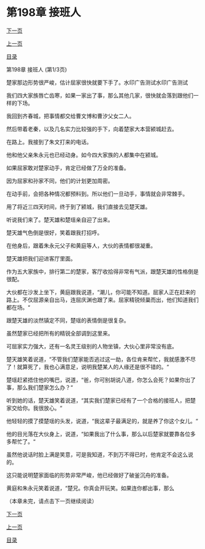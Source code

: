 <h1>第198章   接班人</h1>
            <div><p><a href="./592_%E7%AC%AC198%E7%AB%A0_%E6%8E%A5%E7%8F%AD%E4%BA%BA.md">下一页</a></p><p><a href="./590_%E7%AC%AC197%E7%AB%A0_%E5%9E%82%E6%AD%BB%E6%8C%A3%E6%89%8E.md">上一页</a></p><p><a href="../">目录</a></p></div>
            <div><p>第198章   接班人 (第1/3页)</p><p>楚家那边形势很严峻，估计屈家很快就要下手了。水印广告测试水印广告测试</p><p>我们四大家族唇亡齿寒，如果一家出了事，那么其他几家，很快就会落到跟他们一样的下场。</p><p>我回到齐春城，把事情都交给曹文博和曹汐父女二人。</p><p>然后带着老秦，以及几名实力比较强的手下，向着楚家大本营颍城赶去。</p><p>在路上。我接到了朱文打来的电话。</p><p>他和他父亲朱永元也已经动身。如今四大家族的人都集中在颍城。</p><p>如果屈家敢对楚家动手，肯定已经做了万全的准备。</p><p>因为屈家和孙家不同，他们的计划更加周密。</p><p>在动手前，会把各种情况都预料到。所以他们一旦动手，事情就会非常棘手。</p><p>用了将近三四天时间，终于到了颍城，我们直接去见楚天雄。</p><p>听说我们来了。楚天雄和楚瑶亲自迎了出来。</p><p>楚天雄气色倒是很好，笑着跟我打招呼。</p><p>在他身后，跟着朱永元父子和黄庭等人，大伙的表情都很凝重。</p><p>楚天雄把我们迎进客厅里面。</p><p>作为五大家族中，排行第二的楚家，客厅收拾得非常有气派，跟楚天雄的性格倒是很配。</p><p>大伙都在沙发上坐下，黄庭跟我说道，“潮儿，你可能不知道。屈家人正在赶来的路上。不仅屈源亲自出马，连屈庆渊也跟了来。屈家精锐倾巢而出，他们知道我们都在场。“</p><p>跟楚天雄的淡然镇定不同，楚瑶的表情倒是很复杂。</p><p>虽然楚家已经把所有的精锐全部调到这里来。</p><p>可屈家实力强大，还有一名灵王级别的人物坐镇，大伙心里非常没有底。</p><p>楚天雄笑着说道，“不管我们楚家能否逃过这一劫，各位肯来帮忙，我就感激不尽了！就算死了，我也心满意足，说明我楚某人的人缘还是很不错的。“</p><p>楚瑶赶紧捂住他的嘴巴，说道，“爸，你可别胡说八道，你怎么会死？如果你出了事，那么我们楚家怎么办？“</p><p>听到她的话，楚天雄笑着说道，“其实我们楚家已经有了一个合格的接班人，把楚家交给你。我很放心。“</p><p>他轻轻的摸了摸楚瑶的头发，说道，“我这辈子最满足的，就是养了你这个女儿。“</p><p>他的目光落在大伙身上，说道，“如果我出了什么事，那么以后楚家就要靠各位多多帮忙了。“</p><p>虽然他说话时脸上满是笑意，可是我知道，不到万不得已时，他肯定不会这么说的。</p><p>这只能说明楚家面临的形势非常严峻，他已经做好了破釜沉舟的准备。</p><p>黄庭和朱永元笑着说道，“楚兄。你真会开玩笑。如果连你都出事，那么</p><p>（本章未完，请点击下一页继续阅读）</p></div>
            <div><p><a href="./592_%E7%AC%AC198%E7%AB%A0_%E6%8E%A5%E7%8F%AD%E4%BA%BA.md">下一页</a></p><p><a href="./590_%E7%AC%AC197%E7%AB%A0_%E5%9E%82%E6%AD%BB%E6%8C%A3%E6%89%8E.md">上一页</a></p><p><a href="../">目录</a></p></div>